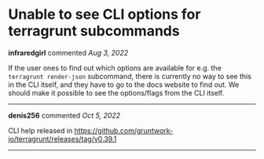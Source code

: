# Unable to see CLI options for terragrunt subcommands

**infraredgirl** commented *Aug 3, 2022*

If the user ones to find out which options are available for e.g. the `terragrunt render-json` subcommand, there is currently no way to see this in the CLI itself, and they have to go to the docs website to find out. We should make it possible to see the options/flags from the CLI itself.
<br />
***


**denis256** commented *Oct 5, 2022*

CLI help released in https://github.com/gruntwork-io/terragrunt/releases/tag/v0.39.1
***

